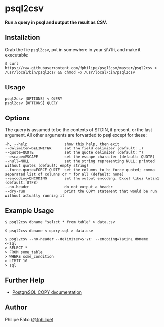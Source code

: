 # psql2csv

**Run a query in psql and output the result as CSV.**

## Installation

Grab the file `psql2csv`, put in somewhere in your `$PATH`, and make it
executable:

    $ curl https://raw.githubusercontent.com/fphilipe/psql2csv/master/psql2csv > /usr/local/bin/psql2csv && chmod +x /usr/local/bin/psql2csv

## Usage

    psql2csv [OPTIONS] < QUERY
    psql2csv [OPTIONS] QUERY

## Options

The query is assumed to be the contents of STDIN, if present, or the last
argument. All other arguments are forwarded to psql except for these:

    -h, --help                 show this help, then exit
    --delimiter=DELIMITER      set the field delimiter (default: ,)
    --quote=QUOTE              set the quote delimiter (default: ")
    --escape=ESCAPE            set the escape character (default: QUOTE)
    --null=NULL                set the string representing NULL; printed without quotes (default: empty string)
    --force-quote=FORCE_QUOTE  set the columns to be force quoted; comma separated list of columns or * for all (default: none)
    --encoding=ENCODING        set the output encoding; Excel likes latin1 (default: UTF8)
    --no-header                do not output a header
    --dry-run                  print the COPY statement that would be run without actually running it

## Example Usage

    $ psql2csv dbname "select * from table" > data.csv

    $ psql2csv dbname < query.sql > data.csv

    $ psql2csv --no-header --delimiter=$'\t' --encoding=latin1 dbname <<sql
    > SELECT *
    > FROM some_table
    > WHERE some_condition
    > LIMIT 10
    > sql

## Further Help

- [PostgreSQL COPY documentation](http://www.postgresql.org/docs/current/static/sql-copy.html)

## Author

Philipe Fatio ([@fphilipe](https://github.com/fphilipe))
